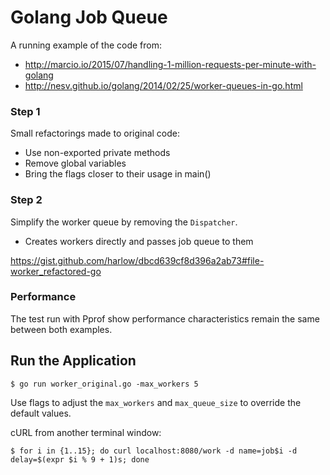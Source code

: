 # Golang Job Queue

A running example of the code from:

* http://marcio.io/2015/07/handling-1-million-requests-per-minute-with-golang
* http://nesv.github.io/golang/2014/02/25/worker-queues-in-go.html

### Step 1

Small refactorings made to original code:

* Use non-exported private methods
* Remove global variables
* Bring the flags closer to their usage in main()

### Step 2

Simplify the worker queue by removing the `Dispatcher`.

* Creates workers directly and passes job queue to them

https://gist.github.com/harlow/dbcd639cf8d396a2ab73#file-worker_refactored-go

### Performance

The test run with Pprof show performance characteristics remain the same between both examples.

## Run the Application

    $ go run worker_original.go -max_workers 5

Use flags to adjust the `max_workers` and `max_queue_size` to override the default values.

cURL from another terminal window:

    $ for i in {1..15}; do curl localhost:8080/work -d name=job$i -d delay=$(expr $i % 9 + 1)s; done
